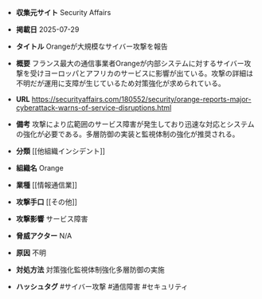 - **収集元サイト**
Security Affairs

- **掲載日**
2025-07-29

- **タイトル**
Orangeが大規模なサイバー攻撃を報告

- **概要**
フランス最大の通信事業者Orangeが内部システムに対するサイバー攻撃を受けヨーロッパとアフリカのサービスに影響が出ている。攻撃の詳細は不明だが運用に支障が生じているため対策強化が求められている。

- **URL**
https://securityaffairs.com/180552/security/orange-reports-major-cyberattack-warns-of-service-disruptions.html

- **備考**
攻撃により広範囲のサービス障害が発生しており迅速な対応とシステムの強化が必要である。多層防御の実装と監視体制の強化が推奨される。

- **分類**
[[他組織インシデント]]

- **組織名**
Orange

- **業種**
[[情報通信業]]

- **攻撃手口**
[[その他]]

- **攻撃影響**
サービス障害

- **脅威アクター**
N/A

- **原因**
不明

- **対処方法**
対策強化監視体制強化多層防御の実施

- **ハッシュタグ**
#サイバー攻撃 #通信障害 #セキュリティ
